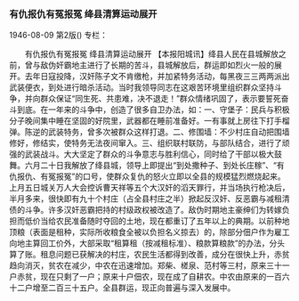 ### 有仇报仇有冤报冤  绛县清算运动展开

1946-08-09
第2版()
专栏：

　　有仇报仇有冤报冤
    绛县清算运动展开
    【本报阳城讯】绛县人民在县城解放之前，曾与敌伪奸霸地主进行了长期的苦斗，县城解放后，群运即如烈火一般的展开。去年日寇投降，汉奸陈子文不肯缴枪，并加紧特务活动，每黑夜三三两两派出武装便衣，到处进行暗杀活动。当时我领导同志在这艰苦环境里组织群众坚持斗争，并向群众保证“同生死、共患难，决不退走！”群众情绪巩固了，表示要誓死奋斗到底。在一年来的斗争中，创造了很多自卫办法，如：一、守堡子：民兵与积极分子晚间集中睡在坚固的好院里，武器都在睡前准备好。一有事就上房往下打手榴弹。陈逆的武装特务，曾多次被群众这样打退。二、修围墙：不少村庄自动把围墙修好，修结实，使特务无法夜间窜入。三、组织联村联防，与部队结合，进行了顽强的武装战斗。大大坚定了群众的斗争意志与胜利信心，同时给了干部以极大鼓舞。六月二十日我解放了绛县城，领导上即提出“到处撒种子、到处长庄稼”、“有仇报仇、有冤报冤”的口号，使群众复仇的怒火立即以全县的规模猛烈燃烧起来。上月五日城关万人大会控诉曹天祥等五个大汉奸的滔天罪行，并当场执行枪决后，半月多来，很快即有九十个村庄（占全县村庄之半）掀起反汉奸、反恶霸与减租清债的斗争。许多汉奸恶霸把持的村级政权被改造了。敌伪时期地主豪绅们为转嫁负担而低价当给农民准备随时夺回的土地，现在都重订了五年以上的典期。以前种地顶粮（表面是租种，实际所收粮食全被以负担名义掠去）的，除部分佃户作为雇工向地主算回工价外，大部采取“租算租（按减租标准）、粮款算粮款”的办法，分头算了账。租息问题已获解决的村庄，农民生活都得到改善，成分在很快上升，赤贫趋向消灭，贫农在减少，中农在迅速增加。郑柴、槎泉、范村等三村，原来三十一户赤贫，现在只剩了一户；原来十户佃农，现在成了自耕农。中农由原来的一百六十二户增至二百三十五户。全县群运，现正向普遍与深入发展中。

